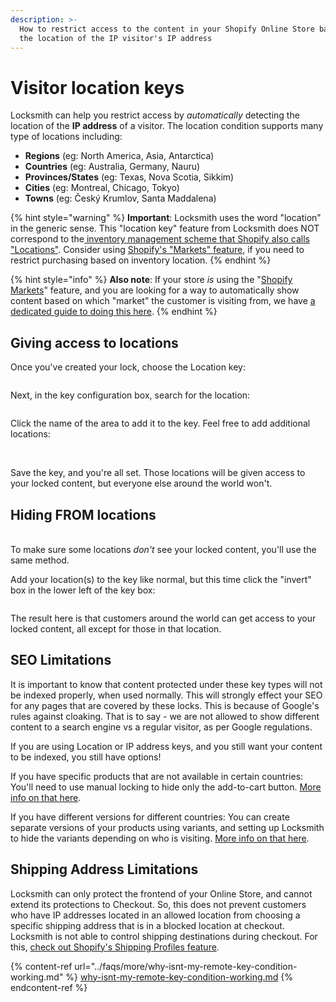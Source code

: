 ```yaml
---
description: >-
  How to restrict access to the content in your Shopify Online Store based on
  the location of the IP visitor's IP address
---
```


# Visitor location keys

Locksmith can help you restrict access by _automatically_ detecting the location of the **IP address** of a visitor. The location condition supports many type of locations including:

* **Regions** (eg: North America, Asia, Antarctica)
* **Countries** (eg: Australia, Germany, Nauru)
* **Provinces/States** (eg: Texas, Nova Scotia, Sikkim)
* **Cities** (eg: Montreal, Chicago, Tokyo)
* **Towns** (eg: Český Krumlov, Santa Maddalena)

{% hint style="warning" %}
**Important**: Locksmith uses the word "location" in the generic sense. This "location key" feature from Locksmith does NOT correspond to the[ inventory management scheme that Shopify also calls "Locations"](https://help.shopify.com/en/manual/locations). Consider using [Shopify's "Markets" feature](https://help.shopify.com/en/manual/markets/managing-markets), if you need to restrict purchasing based on inventory location.
{% endhint %}

{% hint style="info" %}
**Also note**: If your store _is_ using the "[Shopify Markets](https://help.shopify.com/en/manual/markets)" feature, and you are looking for a way to automatically show content based on which "market" the customer is visiting from, we have [a dedicated guide to doing this here](https://www.locksmith.guide/tutorials/more/shopify-markets).
{% endhint %}

## Giving access to locations

Once you've created your lock, choose the Location key:

<figure><img src="../.gitbook/assets/Screenshot 2025-03-20 at 4.59.38 PM.png" alt=""><figcaption></figcaption></figure>

Next, in the key configuration box,  search for the location:&#x20;

<figure><img src="../.gitbook/assets/Screenshot 2025-03-20 at 5.01.15 PM.png" alt=""><figcaption></figcaption></figure>

Click the name of the area to add it to the key. Feel free to add additional locations:&#x20;

<figure><img src="../.gitbook/assets/Screenshot 2025-03-20 at 5.01.56 PM.png" alt=""><figcaption></figcaption></figure>

\
Save the key, and you're all set. Those locations will be given access to your locked content, but everyone else around the world won't.

## Hiding FROM locations

\
To make sure some locations _don't_ see your locked content, you'll use the same method.&#x20;

Add your location(s) to the key like normal, but this time click the "invert" box in the lower left of the key box:&#x20;

<figure><img src="../.gitbook/assets/Screenshot 2025-03-20 at 5.02.53 PM.png" alt=""><figcaption></figcaption></figure>

The result here is that customers around the world can get access to your locked content, all except for those in that location.&#x20;

## SEO Limitations

It is important to know that content protected under these key types will not be indexed properly, when used normally. This will strongly effect your SEO for any pages that are covered by these locks. This is because of Google's rules against cloaking. That is to say - we are not allowed to show different content to a search engine vs a regular visitor, as per Google regulations.

If you are using Location or IP address keys, and you still want your content to be indexed, you still have options!

If you have specific products that are not available in certain countries: You'll need to use manual locking to hide only the add-to-cart button. [More info on that here](../tutorials/hiding-prices.md).

If you have different versions for different countries: You can create separate versions of your products using variants, and setting up Locksmith to hide the variants depending on who is visiting. [More info on that here](../tutorials/more/locking-variants/).

## Shipping Address Limitations

Locksmith can only protect the frontend of your Online Store, and cannot extend its protections to Checkout. So, this does not prevent customers who have IP addresses located in an allowed location from choosing a specific shipping address that is in a blocked location at checkout. Locksmith is not able to control shipping destinations during checkout. For this, [check out Shopify's Shipping Profiles feature](https://help.shopify.com/en/manual/shipping/setting-up-and-managing-your-shipping/shipping-profiles).

{% content-ref url="../faqs/more/why-isnt-my-remote-key-condition-working.md" %}
[why-isnt-my-remote-key-condition-working.md](../faqs/more/why-isnt-my-remote-key-condition-working.md)
{% endcontent-ref %}

